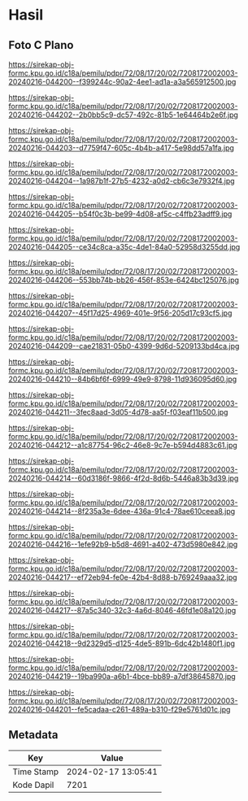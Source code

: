 # Hasil

## Foto C Plano

https://sirekap-obj-formc.kpu.go.id/c18a/pemilu/pdpr/72/08/17/20/02/7208172002003-20240216-044200--f399244c-90a2-4ee1-ad1a-a3a565912500.jpg

https://sirekap-obj-formc.kpu.go.id/c18a/pemilu/pdpr/72/08/17/20/02/7208172002003-20240216-044202--2b0bb5c9-dc57-492c-81b5-1e64464b2e6f.jpg

https://sirekap-obj-formc.kpu.go.id/c18a/pemilu/pdpr/72/08/17/20/02/7208172002003-20240216-044203--d7759f47-605c-4b4b-a417-5e98dd57a1fa.jpg

https://sirekap-obj-formc.kpu.go.id/c18a/pemilu/pdpr/72/08/17/20/02/7208172002003-20240216-044204--1a987b1f-27b5-4232-a0d2-cb6c3e7932f4.jpg

https://sirekap-obj-formc.kpu.go.id/c18a/pemilu/pdpr/72/08/17/20/02/7208172002003-20240216-044205--b54f0c3b-be99-4d08-af5c-c4ffb23adff9.jpg

https://sirekap-obj-formc.kpu.go.id/c18a/pemilu/pdpr/72/08/17/20/02/7208172002003-20240216-044205--ce34c8ca-a35c-4de1-84a0-52958d3255dd.jpg

https://sirekap-obj-formc.kpu.go.id/c18a/pemilu/pdpr/72/08/17/20/02/7208172002003-20240216-044206--553bb74b-bb26-456f-853e-6424bc125076.jpg

https://sirekap-obj-formc.kpu.go.id/c18a/pemilu/pdpr/72/08/17/20/02/7208172002003-20240216-044207--45f17d25-4969-401e-9f56-205d17c93cf5.jpg

https://sirekap-obj-formc.kpu.go.id/c18a/pemilu/pdpr/72/08/17/20/02/7208172002003-20240216-044209--cae21831-05b0-4399-9d6d-5209133bd4ca.jpg

https://sirekap-obj-formc.kpu.go.id/c18a/pemilu/pdpr/72/08/17/20/02/7208172002003-20240216-044210--84b6bf6f-6999-49e9-8798-11d936095d60.jpg

https://sirekap-obj-formc.kpu.go.id/c18a/pemilu/pdpr/72/08/17/20/02/7208172002003-20240216-044211--3fec8aad-3d05-4d78-aa5f-f03eaf11b500.jpg

https://sirekap-obj-formc.kpu.go.id/c18a/pemilu/pdpr/72/08/17/20/02/7208172002003-20240216-044212--a1c87754-96c2-46e8-9c7e-b594d4883c61.jpg

https://sirekap-obj-formc.kpu.go.id/c18a/pemilu/pdpr/72/08/17/20/02/7208172002003-20240216-044214--60d3186f-9866-4f2d-8d6b-5446a83b3d39.jpg

https://sirekap-obj-formc.kpu.go.id/c18a/pemilu/pdpr/72/08/17/20/02/7208172002003-20240216-044214--8f235a3e-6dee-436a-91c4-78ae610ceea8.jpg

https://sirekap-obj-formc.kpu.go.id/c18a/pemilu/pdpr/72/08/17/20/02/7208172002003-20240216-044216--1efe92b9-b5d8-4691-a402-473d5980e842.jpg

https://sirekap-obj-formc.kpu.go.id/c18a/pemilu/pdpr/72/08/17/20/02/7208172002003-20240216-044217--ef72eb94-fe0e-42b4-8d88-b769249aaa32.jpg

https://sirekap-obj-formc.kpu.go.id/c18a/pemilu/pdpr/72/08/17/20/02/7208172002003-20240216-044217--87a5c340-32c3-4a6d-8046-46fd1e08a120.jpg

https://sirekap-obj-formc.kpu.go.id/c18a/pemilu/pdpr/72/08/17/20/02/7208172002003-20240216-044218--9d2329d5-d125-4de5-891b-6dc42b1480f1.jpg

https://sirekap-obj-formc.kpu.go.id/c18a/pemilu/pdpr/72/08/17/20/02/7208172002003-20240216-044219--19ba990a-a6b1-4bce-bb89-a7df38645870.jpg

https://sirekap-obj-formc.kpu.go.id/c18a/pemilu/pdpr/72/08/17/20/02/7208172002003-20240216-044201--fe5cadaa-c261-489a-b310-f29e5761d01c.jpg


## Metadata

| Key        | Value               |
| ---------- | ------------------- |
| Time Stamp | 2024-02-17 13:05:41 |
| Kode Dapil | 7201                |



